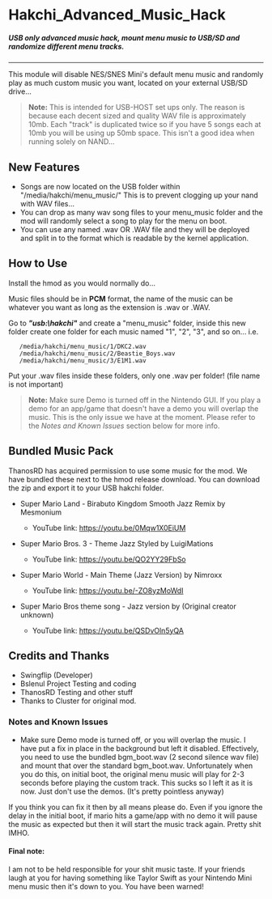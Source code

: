 # Hakchi_Advanced_Music_Hack
##### USB only advanced music hack, mount menu music to USB/SD and randomize different menu tracks.
--------------------------------
This module will disable NES/SNES Mini's default menu music and randomly play as much custom music you want, located on your external USB/SD drive...

> **Note:** This is intended for USB-HOST set ups only. The reason is because each decent sized and quality WAV file is approximately 10mb. Each "track" is duplicated twice so if you have 5 songs each at 10mb you will be using up 50mb space. This isn't a good idea when running solely on NAND...

## New Features

 - Songs are now located on the USB folder within "/media/hakchi/menu_music/" This is to prevent clogging up your nand with WAV files...
 - You can drop as many wav song files to your menu_music folder and the mod will randomly select a song to play for the menu on boot.
 - You can use any named .wav OR .WAV file and they will be deployed and split in to the format which is readable by the kernel application.

## How to Use

Install the hmod as you would normally do...

Music files should be in **PCM** format, the name of the music can be whatever you want as long as the extension is .wav or .WAV.

Go to ***"usb:\hakchi"*** and create a "menu_music" folder, inside this new folder create one folder for each music named "1", "2", "3", and so on... i.e.

```
   /media/hakchi/menu_music/1/DKC2.wav
   /media/hakchi/menu_music/2/Beastie_Boys.wav
   /media/hakchi/menu_music/3/E1M1.wav
```

Put your .wav files inside these folders, only one .wav per folder! (file name is not important)

> **Note:** Make sure Demo is turned off in the Nintendo GUI. If you play a demo for an app/game that doesn't have a demo you will overlap the music. This is the only issue we have at the moment. Please refer to the *Notes and Known Issues* section below for more info.

## Bundled Music Pack

ThanosRD has acquired permission to use some music for the mod. We have bundled these next to the hmod release download. You can download the zip and export it to your USB hakchi folder. 

- Super Mario Land - Birabuto Kingdom Smooth Jazz Remix by Mesmonium

  - YouTube link: https://youtu.be/0Mqw1X0EiUM

-  Super Mario Bros. 3 - Theme Jazz Styled by LuigiMations

   - YouTube link: https://youtu.be/QO2YY29FbSo
  
-  Super Mario World - Main Theme (Jazz Version) by Nimroxx

   - YouTube link: https://youtu.be/-ZO8yzMoWdI
  
-  Super Mario Bros theme song - Jazz version by (Original creator unknown)

   - YouTube link: https://youtu.be/QSDvOln5yQA

## Credits and Thanks
- Swingflip (Developer)
- Bslenul Project Testing and coding
- ThanosRD Testing and other stuff
- Thanks to Cluster for original mod.

### Notes and Known Issues

- Make sure Demo mode is turned off, or you will overlap the music. I have put a fix in place in the background but left it disabled. Effectively, you need to use the bundled bgm_boot.wav (2 second silence wav file) and mount that over the standard bgm_boot.wav. Unfortunately when you do this, on initial boot, the original menu music will play for 2-3 seconds before playing the custom track. This sucks so I left it as it is now. Just don't use the demos. (It's pretty pointless anyway)

If you think you can fix it then by all means please do. Even if you ignore the delay in the initial boot, if mario hits a game/app with no demo it will pause the music as expected but then it will start the music track again. Pretty shit IMHO.

#### Final note:
I am not to be held responsible for your shit music taste. If your friends laugh at you for having something like Taylor Swift as your Nintendo Mini menu music then it's down to you. You have been warned!
